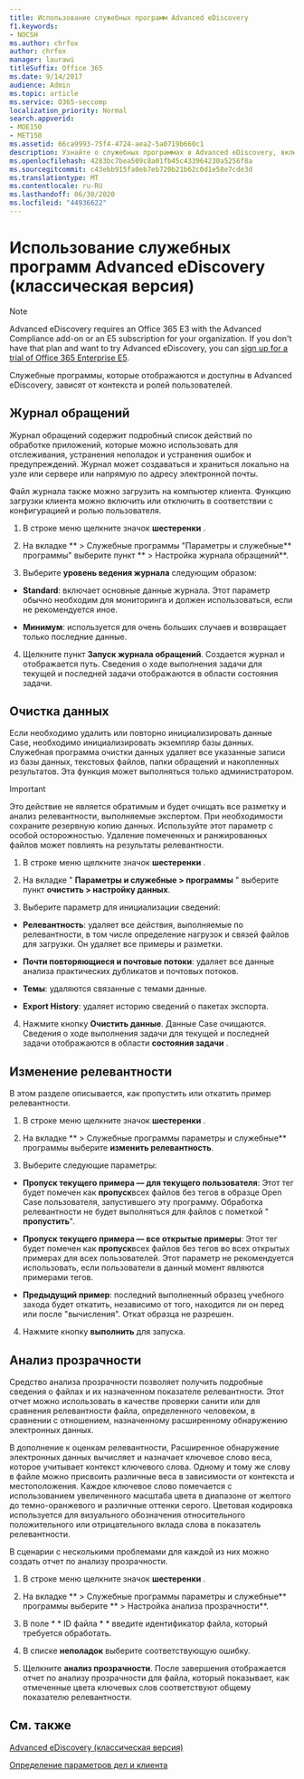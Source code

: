 ```yaml
---
title: Использование служебных программ Advanced eDiscovery
f1.keywords:
- NOCSH
ms.author: chrfox
author: chrfox
manager: laurawi
titleSuffix: Office 365
ms.date: 9/14/2017
audience: Admin
ms.topic: article
ms.service: O365-seccomp
localization_priority: Normal
search.appverid:
- MOE150
- MET150
ms.assetid: 66ca9993-75f4-4724-aea2-5a0719b660c1
description: Узнайте о служебных программах в Advanced eDiscovery, включая журнал обращений, очистку данных, ошибки процессов, изменение релевантности и анализ прозрачности.
ms.openlocfilehash: 4283bc7bea509c8a01fb45c433964230a5256f8a
ms.sourcegitcommit: c43ebb915fa0eb7eb720b21b62c0d1e58e7cde3d
ms.translationtype: MT
ms.contentlocale: ru-RU
ms.lasthandoff: 06/30/2020
ms.locfileid: "44936622"
---
```

# <a name="use-advanced-ediscovery-classic-utilities"></a>Использование служебных программ Advanced eDiscovery (классическая версия)

> [!NOTE]
> Advanced eDiscovery requires an Office 365 E3 with the Advanced Compliance add-on or an E5 subscription for your organization. If you don't have that plan and want to try Advanced eDiscovery, you can [sign up for a trial of Office 365 Enterprise E5](https://go.microsoft.com/fwlink/p/?LinkID=698279). 
  
Служебные программы, которые отображаются и доступны в Advanced eDiscovery, зависят от контекста и ролей пользователей.
  
## <a name="case-log"></a>Журнал обращений

Журнал обращений содержит подробный список действий по обработке приложений, которые можно использовать для отслеживания, устранения неполадок и устранения ошибок и предупреждений. Журнал может создаваться и храниться локально на узле или сервере или напрямую по адресу электронной почты.
  
Файл журнала также можно загрузить на компьютер клиента. Функцию загрузки клиента можно включить или отключить в соответствии с конфигурацией и ролью пользователя.
  
1. В строке меню щелкните значок **шестеренки** . 
    
2. На вкладке ** \> Служебные программы "Параметры и служебные** программы" выберите пункт ** \> Настройка журнала обращений**.
    
3. Выберите **уровень ведения журнала** следующим образом: 
    
  - **Standard**: включает основные данные журнала. Этот параметр обычно необходим для мониторинга и должен использоваться, если не рекомендуется иное.
    
  - **Минимум**: используется для очень больших случаев и возвращает только последние данные.
    
4. Щелкните пункт **Запуск журнала обращений**. Создается журнал и отображается путь. Сведения о ходе выполнения задачи для текущей и последней задачи отображаются в области состояния задачи.
    
## <a name="clear-data"></a>Очистка данных

Если необходимо удалить или повторно инициализировать данные Case, необходимо инициализировать экземпляр базы данных. Служебная программа очистки данных удаляет все указанные записи из базы данных, текстовых файлов, папки обращений и накопленных результатов. Эта функция может выполняться только администратором.
  
> [!IMPORTANT]
> Это действие не является обратимым и будет очищать все разметку и анализ релевантности, выполняемые экспертом. При необходимости сохраните резервную копию данных. Используйте этот параметр с особой осторожностью. Удаление помеченных и ранжированных файлов может повлиять на результаты релевантности. 
  
1. В строке меню щелкните значок **шестеренки** . 
    
2. На вкладке " **Параметры и служебные \> программы** " выберите пункт **очистить \> настройку данных**.
    
3. Выберите параметр для инициализации сведений:
    
  - **Релевантность**: удаляет все действия, выполняемые по релевантности, в том числе определение нагрузок и связей файлов для загрузки. Он удаляет все примеры и разметки.
    
  - **Почти повторяющиеся и почтовые потоки**: удаляет все данные анализа практических дубликатов и почтовых потоков.
    
  - **Темы**: удаляются связанные с темами данные.
    
  - **Export History**: удаляет историю сведений о пакетах экспорта.
    
4. Нажмите кнопку **Очистить данные**. Данные Case очищаются. Сведения о ходе выполнения задачи для текущей и последней задачи отображаются в области **состояния задачи** . 
    
## <a name="modify-relevance"></a>Изменение релевантности

В этом разделе описывается, как пропустить или откатить пример релевантности.
  
1. В строке меню щелкните значок **шестеренки** . 
    
2. На вкладке ** \> Служебные программы параметры и служебные** программы выберите **изменить релевантность**.
    
3. Выберите следующие параметры: 
    
  - **Пропуск текущего примера — для текущего пользователя**: Этот тег будет помечен как **пропуск**всех файлов без тегов в образце Open Case пользователя, запустившего эту программу. Обработка релевантности не будет выполняться для файлов с пометкой " **пропустить**".
    
  - **Пропуск текущего примера — все открытые примеры**: Этот тег будет помечен как **пропуск**всех файлов без тегов во всех открытых примерах для всех пользователей. Этот параметр не рекомендуется использовать, если пользователи в данный момент являются примерами тегов.
    
  - **Предыдущий пример**: последний выполненный образец учебного захода будет откатить, независимо от того, находится ли он перед или после "вычисления". Откат образца не разрешен.
    
4. Нажмите кнопку **выполнить** для запуска. 
    
## <a name="transparency-analysis"></a>Анализ прозрачности

Средство анализа прозрачности позволяет получить подробные сведения о файлах и их назначенном показателе релевантности. Этот отчет можно использовать в качестве проверки санити или для сравнения релевантности файла, определенного человеком, в сравнении с отношением, назначенному расширенному обнаружению электронных данных. 
  
В дополнение к оценкам релевантности, Расширенное обнаружение электронных данных вычисляет и назначает ключевое слово веса, которое учитывает контекст ключевого слова. Одному и тому же слову в файле можно присвоить различные веса в зависимости от контекста и местоположения. Каждое ключевое слово помечается с использованием увеличенного масштаба цвета в диапазоне от желтого до темно-оранжевого и различные оттенки серого. Цветовая кодировка используется для визуального обозначения относительного положительного или отрицательного вклада слова в показатель релевантности. 
  
В сценарии с несколькими проблемами для каждой из них можно создать отчет по анализу прозрачности.
  
1. В строке меню щелкните значок **шестеренки** . 
    
2. На вкладке ** \> Служебные программы параметры и служебные** программы выберите ** \> Настройка анализа прозрачности**.
    
3. В поле * * ID файла * * введите идентификатор файла, который требуется обработать.
    
4. В списке **неполадок** выберите соответствующую ошибку. 
    
5. Щелкните **анализ прозрачности**. После завершения отображается отчет по анализу прозрачности для файла, который показывает, как отмеченные цвета ключевых слов соответствуют общему показателю релевантности.
    
## <a name="see-also"></a>См. также

[Advanced eDiscovery (классическая версия)](office-365-advanced-ediscovery.md)
  
[Определение параметров дел и клиента](define-case-and-tenant-settings-in-advanced-ediscovery.md)

